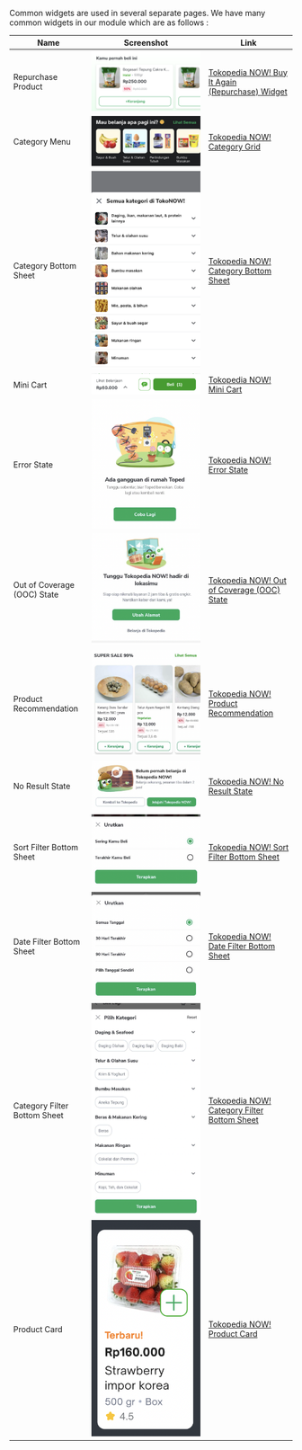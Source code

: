 Common widgets are used in several separate pages. We have many common widgets in our module which are as follows :

<!--left header table-->
| **Name** | **Screenshot**                                                       | **Link** |
| --- |----------------------------------------------------------------------| --- |
| Repurchase Product | ![image](../res/tokopedia_now_repurchase_widget.png)<br/>            | [Tokopedia NOW! Buy It Again (Repurchase) Widget](/wiki/spaces/PA/pages/1732379776/Tokopedia+Now+Repurchase+Widget) |
| Category Menu | ![image](../res/tokopedia_now_category_menu.png)<br/>                |  [Tokopedia NOW! Category Grid](/wiki/spaces/PA/pages/1844544240/Tokopedia+Now+Category+Menu) |
| Category Bottom Sheet | ![image](../res/tokopedia_now_category_bottom_sheet.png)<br/>        | [Tokopedia NOW! Category Bottom Sheet](/wiki/spaces/PA/pages/1533447808/Tokopedia+Now+Category+Bottom+Sheet) |
| Mini Cart | ![image](../res/tokopedia_now_minicart.png)<br/>                     | [Tokopedia NOW! Mini Cart](/wiki/spaces/PA/pages/1843758861/Tokopedia+Now+Mini+Cart) |
| Error State | ![image](../res/tokopedia_now_error_state.png)<br/>                  | [Tokopedia NOW! Error State](/wiki/spaces/PA/pages/1845724290/Tokopedia+Now+Error+State) |
| Out of Coverage (OOC) State  | ![image](../res/tokopedia_now_ooc.png)<br/>                          | [Tokopedia NOW! Out of Coverage (OOC) State](/wiki/spaces/PA/pages/1845790121/Tokopedia+Now+Out+of+Coverage+%28OOC%29+State) |
| Product Recommendation | ![image](../res/tokopedia_now_product_recommendation.png)<br/>       | [Tokopedia NOW! Product Recommendation](/wiki/spaces/PA/pages/1845954714/Tokopedia+Now+Product+Recommendation) |
| No Result State | ![image](../res/tokopedia_now_no_result_state.png)<br/>              | [Tokopedia NOW! No Result State](/wiki/spaces/PA/pages/1845692948/Tokopedia+Now+No+Result+State) |
| Sort Filter Bottom Sheet | ![image](../res/tokopedia_now_sort_filter_bottom_sheet.png)<br/>     | [Tokopedia NOW! Sort Filter Bottom Sheet](/wiki/spaces/PA/pages/1847197730/Tokopedia+Now+Sort+Filter+Bottom+Sheet) |
| Date Filter Bottom Sheet | ![image](../res/tokopedia_now_date_filter_bottom_sheet.png)<br/>     | [Tokopedia NOW! Date Filter Bottom Sheet](/wiki/spaces/PA/pages/1847001205/Tokopedia+Now+Date+Filter+Bottom+Sheet) |
| Category Filter Bottom Sheet | ![image](../res/tokopedia_now_category_filter_bottom_sheet.png)<br/> | [Tokopedia NOW! Category Filter Bottom Sheet](/wiki/spaces/PA/pages/1846804596/Tokopedia+Now+Category+Filter+Bottom+Sheet) |
| Product Card | ![image](../res/tokopedia_now_product_card_normal_state.png)<br/>    | [Tokopedia NOW! Product Card](/wiki/spaces/PA/pages/2128609830/Tokopedia+Now+Product+Card) |

